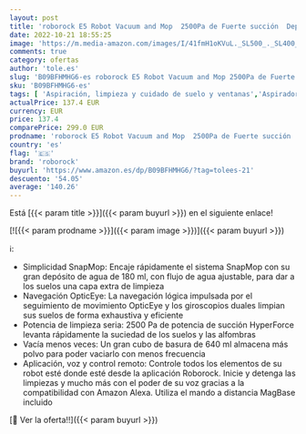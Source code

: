 ```yaml
---
layout: post
title: 'roborock E5 Robot Vacuum and Mop  2500Pa de Fuerte succión  Deposito de Polvo 640ml y Agua 180ml  Wi-Fi  Control de App  Funciona con Alexa - Negro  R100013 '
date: 2022-10-21 18:55:25
image: 'https://m.media-amazon.com/images/I/41fmH1oKVuL._SL500_._SL400_.jpg'
comments: true
category: ofertas
author: 'tole.es'
slug: 'B09BFHMHG6-es roborock E5 Robot Vacuum and Mop 2500Pa de Fuerte succión...'
sku: 'B09BFHMHG6-es'
tags: [ 'Aspiración, limpieza y cuidado de suelo y ventanas','Aspiradoras','Hogar y cocina','Robots aspiradores','alexa','roborock','🇪🇸', ]
actualPrice: 137.4 EUR
currency: EUR
price: 137.4
comparePrice: 299.0 EUR
prodname: 'roborock E5 Robot Vacuum and Mop  2500Pa de Fuerte succión  Deposito de Polvo 640ml y Agua 180ml  Wi-Fi  Control de App  Funciona con Alexa - Negro  R100013 '
country: 'es'
flag: '🇪🇸'
brand: 'roborock'
buyurl: 'https://www.amazon.es/dp/B09BFHMHG6/?tag=tolees-21'
descuento: '54.05'
average: '140.26'
---
```


Está [{{< param title >}}]({{< param buyurl >}}) en el siguiente enlace!

[![{{< param prodname >}}]({{< param image >}})]({{< param buyurl >}})

ℹ️:

- Simplicidad SnapMop: Encaje rápidamente el sistema SnapMop con su gran depósito de agua de 180 ml, con flujo de agua ajustable, para dar a los suelos una capa extra de limpieza
- Navegación OpticEye: La navegación lógica impulsada por el seguimiento de movimiento OpticEye y los giroscopios duales limpian sus suelos de forma exhaustiva y eficiente
- Potencia de limpieza seria: 2500 Pa de potencia de succión HyperForce levanta rápidamente la suciedad de los suelos y las alfombras
- Vacía menos veces: Un gran cubo de basura de 640 ml almacena más polvo para poder vaciarlo con menos frecuencia
- Aplicación, voz y control remoto: Controle todos los elementos de su robot esté donde esté desde la aplicación Roborock. Inicie y detenga las limpiezas y mucho más con el poder de su voz gracias a la compatibilidad con Amazon Alexa. Utiliza el mando a distancia MagBase incluido

[🛒 Ver la oferta!!]({{< param buyurl >}})
